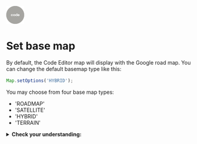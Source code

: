 ![code](../../images/code.png)

# Set base map    

By default, the Code Editor map will display with the Google road map. You can change the default basemap type like this:

```js
Map.setOptions('HYBRID');
```
You may choose from four base map types:  

* 'ROADMAP'
* 'SATELLITE'
* 'HYBRID'
* 'TERRAIN'

<details>
<summary><b>Check your understanding:</b></summary>
<br>
<li>What object type does this method take as a parameter?</li>
</details>  
